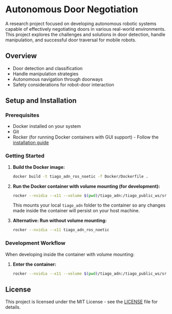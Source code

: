 # Autonomous Door Negotiation

A research project focused on developing autonomous robotic systems capable of effectively negotiating doors in various real-world environments. This project explores the challenges and solutions in door detection, handle manipulation, and successful door traversal for mobile robots.

## Overview

- Door detection and classification
- Handle manipulation strategies
- Autonomous navigation through doorways
- Safety considerations for robot-door interaction

## Setup and Installation

### Prerequisites

- Docker installed on your system
- Git
- Rocker (for running Docker containers with GUI support) - Follow the [installation guide](https://github.com/osrf/rocker)

### Getting Started

1. **Build the Docker image:**

   ```bash
   docker build -t tiago_adn_ros_noetic -f Docker/Dockerfile .
   ```

2. **Run the Docker container with volume mounting (for development):**

   ```bash
   rocker --nvidia --x11 --volume $(pwd)/tiago_adn:/tiago_public_ws/src/tiago_adn tiago_adn_ros_noetic
   ```

   This mounts your local `tiago_adn` folder to the container so any changes made inside the container will persist on your host machine.

3. **Alternative: Run without volume mounting:**

   ```bash
   rocker --nvidia --x11 tiago_adn_ros_noetic
   ```

### Development Workflow

When developing inside the container with volume mounting:

1. **Enter the container:**

   ```bash
   rocker --nvidia --x11 --volume $(pwd)/tiago_adn:/tiago_public_ws/src/tiago_adn tiago_adn_ros_noetic
   ```

## License

This project is licensed under the MIT License - see the [LICENSE](LICENSE) file for details.